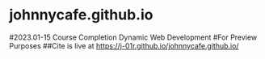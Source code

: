 # johnnycafe.github.io
#2023.01-15 Course Completion Dynamic Web Development 
#For Preview Purposes
##Cite is live at https://j-01r.github.io/johnnycafe.github.io/ 
